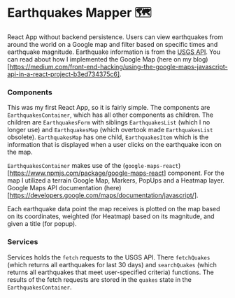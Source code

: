# Earthquakes Mapper 🗺
React App without backend persistence. Users can view earthquakes from around the world on a Google map and filter based on specific times and earthquake magnitude. Earthquake information is from the [USGS API](https://earthquake.usgs.gov/fdsnws/event/1/). You can read about how I implemented the Google Map (here on my blog)[https://medium.com/front-end-hacking/using-the-google-maps-javascript-api-in-a-react-project-b3ed734375c6].

### Components
This was my first React App, so it is fairly simple. The components are `EarthquakesContainer`, which has all other components as children. The children are `EarthquakesForm` with siblings `EarthquakesList` (which I no longer use) and `EarthquakesMap` (which overtook made `EarthquakesList` obsolete). `EarthquakesMap` has one child, `EarthquakesItem` which is the information that is displayed when a user clicks on the earthquake icon on the map.

`EarthquakesContainer` makes use of the (`google-maps-react`)[https://www.npmjs.com/package/google-maps-react] component. For the map I utilized a terrain Google Map, Markers, PopUps and a Heatmap layer. Google Maps API documentation (here)[https://developers.google.com/maps/documentation/javascript/].

Each earthquake data point the map receives is plotted on the map based on its coordinates, weighted (for Heatmap) based on its magnitude, and given a title (for popup).

### Services
Services holds the `fetch` requests to the USGS API. There `fetchQuakes` (which returns all earthquakes for last 30 days) and `searchQuakes` (which returns all earthquakes that meet user-specified criteria) functions. The results of the fetch requests are stored in the `quakes` state in the `EarthquakesContainer`.

